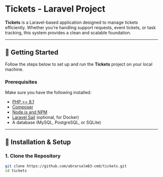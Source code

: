 # Tickets - Laravel Project

**Tickets** is a Laravel-based application designed to manage tickets efficiently. Whether you're handling support requests, event tickets, or task tracking, this system provides a clean and scalable foundation.

---

## 🚀 Getting Started

Follow the steps below to set up and run the **Tickets** project on your local machine.

### Prerequisites

Make sure you have the following installed:

- [PHP >= 8.1](https://www.php.net/)
- [Composer](https://getcomposer.org/)
- [Node.js and NPM](https://nodejs.org/)
- [Laravel Sail](https://laravel.com/docs/sail) (optional, for Docker)
- A database (MySQL, PostgreSQL, or SQLite)

---

## 🔧 Installation & Setup

### 1. Clone the Repository

```bash
git clone https://github.com/abrarsalm83-cmd/tickets.git
cd tickets